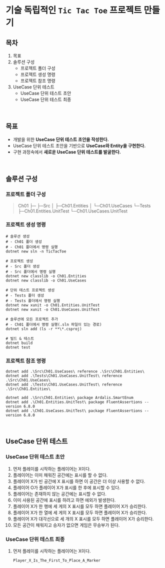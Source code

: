 # 기술 독립적인 `Tic Tac Toe` 프로젝트 만들기

## 목차
1. 목표
1. 솔루션 구성
   - 프로젝트 폴더 구성
   - 프로젝트 생성 명령
   - 프로젝트 참조 명령
1. UseCase 단위 테스트
   - UseCase 단위 테스트 초안
   - UseCase 단위 테스트 최종

<br/>

## 목표
- 개발을 위한 **UseCase 단위 테스트 초안을 작성한다.**
- UseCase 단위 테스트 초안을 기반으로 **UseCase와 Entity을 구현한다.**
- 구현 과정속에서 **새로운 UseCase 단위 테스트를 발굴한다.**

<br/>

## 솔루션 구성
### 프로젝트 폴더 구성
> Ch01
> ├─
> ├─Src
> │  ├─Ch01.Entities
> │  └─Ch01.UseCases
> └─Tests
>     ├─Ch01.Entities.UnitTest
>     └─Ch01.UseCases.UnitTest

### 프로젝트 생성 명령
```shell
# 솔루션 생성
# - Ch01 폴더 생성
# - Ch01 플더에서 명령 실행
dotnet new sln -n TicTacToe

# 프로젝트 생성
# - Src 폴더 생성
# - Src 폴더에서 명령 실행
dotnet new classlib -o Ch01.Entities
dotnet new classlib -o Ch01.UseCases

# 단위 테스트 프로젝트 생성
# - Tests 폴더 생성
# - Tests 폴더에서 명령 실행
dotnet new xunit -o Ch01.Entities.UnitTest
dotnet new xunit -o Ch01.UseCases.UnitTest

# 솔루션에 모든 프로젝트 추가
# - Ch01 폴더에서 명령 실행(.sln 파일이 있는 경로)
dotnet sln add (ls -r **\*.csproj)

# 빌드 & 테스트
dotnet build
dotnet test
```

### 프로젝트 참조 명령
```shell
dotnet add .\Src\Ch01.UseCases\ reference .\Src\Ch01.Entities\
dotnet add .\Tests\Ch01.UseCases.UnitTest\ reference .\Src\Ch01.UseCases\
dotnet add .\Tests\Ch01.UseCases.UnitTest\ reference .\Src\Ch01.Entities\

dotnet add .\Src\Ch01.Entities\ package Ardalis.SmartEnum
dotnet add .\Ch01.Entities.UnitTest\ package FluentAssertions --version 6.8.0
dotnet add .\Ch01.UseCases.UnitTest\ package FluentAssertions --version 6.8.0
```

<br/>

## UseCase 단위 테스트
### UseCase 단위 테스트 초안
1. 먼저 플레이를 시작하는 플레이어는 X이다.
1. 플레이어는 이미 채워진 공간에는 표시를 할 수 없다.
1. 플레이어 X가 빈 공간에 X 표시를 하면 이 공간은 더 이상 사용할 수 없다.
1. 플레이어 O가 플레이어 X가 표시를 한 후에 표시할 수 있다.
1. 플레이어는 존재하지 않는 공간에는 표시할 수 없다.
1. 이미 사용된 공간에 표시를 하려고 하면 에외가 발생한다.
1. 플레이어 X가 한 행에 세 게의 X 표시를 모두 하면 플레이어 X가 승리한다.
1. 플레이어 X가 한 열에 세 게의 X 표시를 모두 하면 플레이어 X가 승리한다.
1. 플레이어 X가 대각선으로 세 개의 X 표시를 모두 하면 플레이어 X가 승리한다.
1. 모든 공간이 채워지고 승자가 없으면 게임은 무승부가 된다.

### UseCase 단위 테스트 최종
1. 먼저 플레이를 시작하는 플레이어는 X이다.
   ```
   Player_X_Is_The_First_To_Place_A_Marker
   ```